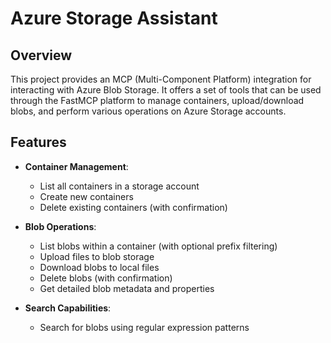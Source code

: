 # Azure Storage Assistant

## Overview

This project provides an MCP (Multi-Component Platform) integration for interacting with Azure Blob Storage. It offers a set of tools that can be used through the FastMCP platform to manage containers, upload/download blobs, and perform various operations on Azure Storage accounts.

## Features

- **Container Management**:
  - List all containers in a storage account
  - Create new containers
  - Delete existing containers (with confirmation)

- **Blob Operations**:
  - List blobs within a container (with optional prefix filtering)
  - Upload files to blob storage
  - Download blobs to local files
  - Delete blobs (with confirmation)
  - Get detailed blob metadata and properties

- **Search Capabilities**:
  - Search for blobs using regular expression patterns
